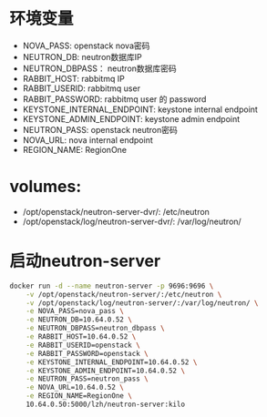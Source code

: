 # 环境变量
- NOVA_PASS: openstack nova密码
- NEUTRON_DB: neutron数据库IP
- NEUTRON_DBPASS： neutron数据库密码
- RABBIT_HOST: rabbitmq IP
- RABBIT_USERID: rabbitmq user
- RABBIT_PASSWORD: rabbitmq user 的 password
- KEYSTONE_INTERNAL_ENDPOINT: keystone internal endpoint
- KEYSTONE_ADMIN_ENDPOINT: keystone admin endpoint
- NEUTRON_PASS: openstack neutron密码
- NOVA_URL: nova internal endpoint
- REGION_NAME: RegionOne

# volumes:
- /opt/openstack/neutron-server-dvr/: /etc/neutron
- /opt/openstack/log/neutron-server-dvr/: /var/log/neutron/

# 启动neutron-server
```bash
docker run -d --name neutron-server -p 9696:9696 \
    -v /opt/openstack/neutron-server/:/etc/neutron \
    -v /opt/openstack/log/neutron-server/:/var/log/neutron/ \
    -e NOVA_PASS=nova_pass \
    -e NEUTRON_DB=10.64.0.52 \
    -e NEUTRON_DBPASS=neutron_dbpass \
    -e RABBIT_HOST=10.64.0.52 \
    -e RABBIT_USERID=openstack \
    -e RABBIT_PASSWORD=openstack \
    -e KEYSTONE_INTERNAL_ENDPOINT=10.64.0.52 \
    -e KEYSTONE_ADMIN_ENDPOINT=10.64.0.52 \
    -e NEUTRON_PASS=neutron_pass \
    -e NOVA_URL=10.64.0.52 \
    -e REGION_NAME=RegionOne \
    10.64.0.50:5000/lzh/neutron-server:kilo
```